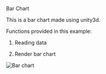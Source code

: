 Bar Chart

This is a bar chart made using unity3d.

Functions provided in this example:

1. Reading data

2. Render bar chart

![Bar chart](https://github.com/ImmersiveAnalyticsUNCC/Immersive.Unity.Vis/blob/master/Stacked_Bars/barChart.png)
